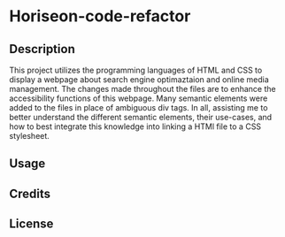 # Horiseon-code-refactor

## Description 
This project utilizes the programming languages of HTML and CSS to display a webpage about search engine optimaztaion and online media management. The changes made throughout the files are to enhance the accessibility functions of this webpage. Many semantic elements were added to the files in place of ambiguous div tags. In all, assisting me to better understand the different semantic elements, their use-cases, and how to best integrate this knowledge into linking a HTMl file to a CSS stylesheet. 

## Usage

## Credits 

## License 

